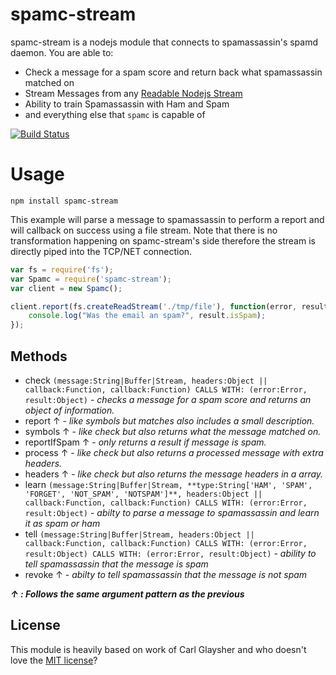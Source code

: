 # spamc-stream

spamc-stream is a nodejs module that connects to spamassassin's spamd daemon. You are able to:

  - Check a message for a spam score and return back what spamassassin matched on
  - Stream Messages from any [Readable Nodejs Stream](https://nodejs.org/api/stream.html#stream_class_stream_readable)
  - Ability to train Spamassassin with Ham and Spam
  - and everything else that `spamc` is capable of


[![Build Status](https://travis-ci.org/schahriar/spamc-stream.svg)](https://travis-ci.org/schahriar/spamc-stream)

# Usage
```
npm install spamc-stream
```

This example will parse a message to spamassassin to perform a report and will callback on success using a file stream. Note that there is no transformation happening on spamc-stream's side therefore the stream is directly piped into the TCP/NET connection. 

```javascript
var fs = require('fs');
var Spamc = require('spamc-stream');
var client = new Spamc();

client.report(fs.createReadStream('./tmp/file'), function(error, result){
    console.log("Was the email an spam?", result.isSpam);
});
```

## Methods

- check `(message:String|Buffer|Stream, headers:Object || callback:Function, callback:Function) CALLS WITH: (error:Error, result:Object)` - *checks a message for a spam score and returns an object of information.* 
- report ↑ - *like symbols but matches also includes a small description.*
- symbols ↑  - *like check but also returns what the message matched on.*
- reportIfSpam ↑ - *only returns a result if message is spam.*
- process ↑ - *like check but also returns a processed message with extra headers.*
- headers ↑ - *like check but also returns the message headers in a array.*
- learn `(message:String|Buffer|Stream, **type:String['HAM', 'SPAM', 'FORGET', 'NOT_SPAM', 'NOTSPAM']**, headers:Object || callback:Function, callback:Function) CALLS WITH: (error:Error, result:Object)` - *abilty to parse a message to spamassassin and learn it as spam or ham*
- tell `(message:String|Buffer|Stream, headers:Object || callback:Function, callback:Function) CALLS WITH: (error:Error, result:Object) CALLS WITH: (error:Error, result:Object)` - *ability to tell spamassassin that the message is spam*
- revoke ↑ - *abilty to tell spamassassin that the message is not spam*

***↑ : Follows the same argument pattern as the previous***

## License
This module is heavily based on work of Carl Glaysher and who doesn't love the [MIT license](https://raw.githubusercontent.com/schahriar/blackwall/master/LICENSE)?
